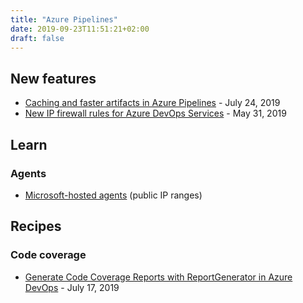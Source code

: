 ```yaml
---
title: "Azure Pipelines"
date: 2019-09-23T11:51:21+02:00
draft: false
---
```


## New features

* [Caching and faster artifacts in Azure Pipelines](https://devblogs.microsoft.com/devops/caching-and-faster-artifacts-in-azure-pipelines/) - July 24, 2019
* [New IP firewall rules for Azure DevOps Services](https://devblogs.microsoft.com/devops/new-ip-firewall-rules-for-azure-devops/) - May 31, 2019

## Learn

### Agents

* [Microsoft-hosted agents](https://docs.microsoft.com/en-us/azure/devops/pipelines/agents/hosted?view=azure-devops&tabs=yaml) (public IP ranges)

## Recipes

### Code coverage

* [Generate Code Coverage Reports with ReportGenerator in Azure DevOps](https://ardalis.com/generate-code-coverage-reports-with-reportgenerator-in-azure-devops) - July 17, 2019
